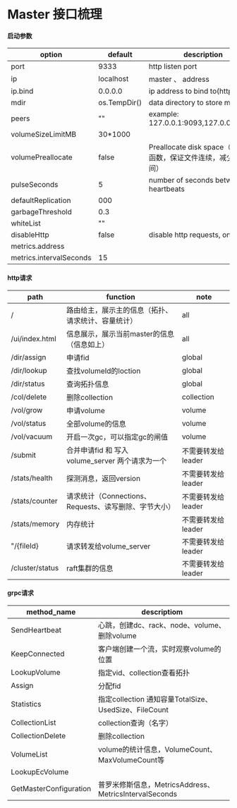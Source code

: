 # Master 接口梳理

#### 启动参数

| option                  | default      | description                            |
| ----------------------- | ------------ | -------------------------------------- |
| port                    | 9333         | http listen port                       |
| ip                      | localhost    | master <ip>、<server> address          |
| ip.bind                 | 0.0.0.0      | ip address to bind to(http)            |
| mdir                    | os.TempDir() | data directory to store meta data      |
| peers                   | ""           | example: 127.0.0.1:9093,127.0.0.1:9094 |
| volumeSizeLimitMB       | 30*1000      |                                        |
| volumePreallocate       | false        | Preallocate disk space（fallocte函数，保证文件连续，减少寻道时间）|
| pulseSeconds            | 5            | number of seconds between heartbeats   |
| defaultReplication      | 000          |                                        |
| garbageThreshold        | 0.3          |                                        |
| whiteList               | ""           |                                        |
| disableHttp             | false        | disable http requests, only gRPC       |
| metrics.address         |              |                                        |
| metrics.intervalSeconds | 15           |                                        |



#### http请求

| path            | function                                              | note               |
| --------------- | ----------------------------------------------------- | ------------------ |
| /               | 路由给主，展示主的信息（拓扑、请求统计、容量统计）    | all                |
| /ui/index.html  | 信息展示，展示当前master的信息（信息如上）            | all                |
| /dir/assign     | 申请fid                                               | global             |
| /dir/lookup     | 查找volumeId的loction                                 | global             |
| /dir/status     | 查询拓扑信息                                          | global             |
| /col/delete     | 删除collection                                        | collection         |
| /vol/grow       | 申请volume                                            | volume             |
| /vol/status     | 全部volume的信息                                      | volume             |
| /vol/vacuum     | 开启一次gc，可以指定gc的闸值                          | volume             |
| /submit         | 合并申请fid 和 写入volume_server 两个请求为一个       | 不需要转发给leader |
| /stats/health   | 探测消息，返回version                                 | 不需要转发给leader |
| /stats/counter  | 请求统计（Connections、Requests、读写删除、字节大小） | 不需要转发给leader |
| /stats/memory   | 内存统计                                              | 不需要转发给leader |
| "/{fileId}      | 请求转发给volume_server                               | 不需要转发给leader |
| /cluster/status | raft集群的信息                                        | 不需要转发给leader |



#### grpc请求

| method_name            | descriptiom                                            |
| ---------------------- | ------------------------------------------------------ |
| SendHeartbeat          | 心跳，创建dc、rack、node、volume、删除volume           |
| KeepConnected          | 客户端创建一个流，实时观察volume的位置                 |
| LookupVolume           | 指定vid、collection查看拓扑                            |
| Assign                 | 分配fid                                                |
| Statistics             | 指定collection 通知容量TotalSize、UsedSize、FileCount  |
| CollectionList         | collection查询（名字）                                 |
| CollectionDelete       | 删除collection                                         |
| VolumeList             | volume的统计信息，VolumeCount、MaxVolumeCount等        |
| LookupEcVolume         |                                                        |
| GetMasterConfiguration | 普罗米修斯信息，MetricsAddress、MetricsIntervalSeconds |

